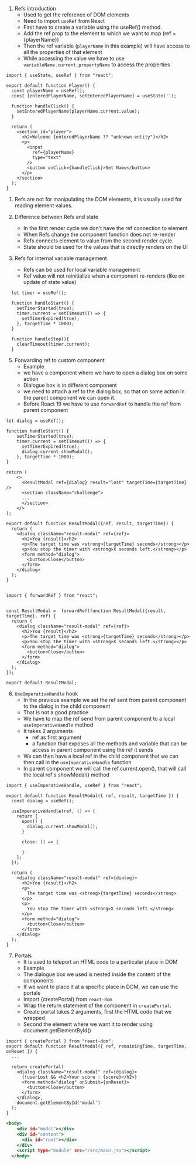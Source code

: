 1. Refs introduction
   - Used to get the reference of DOM elements
   - Need to import `useRef` from React
   - First have to create a variable using the useRef() method.
   - Add the ref prop to the element to which we want to map (ref ={playerName})
   - Then the ref variable (`playerName` in this example) will have access to all the properties of that element
   - While accessing the value we have to use `variableName.current.propertyName` to access the properties

```
import { useState, useRef } from "react";

export default function Player() {
  const playerName = useRef();
  const [enteredPlayerName, setEnteredPlayerName] = useState('');

  function handleClick() {
    setEnteredPlayerName(playerName.current.value);
  }

  return (
    <section id="player">
      <h2>Welcome {enteredPlayerName ?? "unknown entity"}</h2>
      <p>
        <input
          ref={playerName}
          type="text"
        />
        <button onClick={handleClick}>Set Name</button>
      </p>
    </section>
  );
}
```

1. Refs are not for manipulating the DOM elements, it is usually used for reading element values.

2. Difference between Refs and state

   - In the first render cycle we don't have the ref connection to element
   - When Refs change the component function does not re-render
   - Refs connects element to value from the second render cycle.
   - State should be used for the values that is directly renders on the UI

3. Refs for internal variable management
   - Refs can be used for local variable management
   - Ref value will not reinitialize when a component re-renders (like on update of state value)

```
  let timer = useRef();

  function handleStart() {
    setTimerStarted(true);
    timer.current = setTimeout(() => {
      setTimerExpired(true);
    }, targetTime * 1000);
  }

  function handleStop(){
    clearTimeout(timer.current);
  }

```

5. Forwarding ref to custom component
   - Example
   - we have a component where we have to open a dialog box on some action
   - Dialogue box is in different component
   - we need to attach a ref to the dialog box, so that on some action in the parent component we can open it.
   - Before React 19 we have to use `forwardRef` to handle the ref from parent component

```parent component
let dialog = useRef();

function handleStart() {
    setTimerStarted(true);
    timer.current = setTimeout(() => {
      setTimerExpired(true);
      dialog.current.showModal();
    }, targetTime * 1000);
}

return (
    <>
      <ResultModal ref={dialog} result="lost" targetTime={targetTime} />
      <section className="challenge">
      ...
      </section>
    </>
);
```

``` dialog component
export default function ResultModal({ref, result, targetTime}) {
  return (
    <dialog className="result-modal" ref={ref}>
      <h2>You {result}</h2>
      <p>The target time was <strong>{targetTime} seconds</strong></p>
      <p>You stop the timer with <strong>X seconds left.</strong></p>
      <form method="dialog">
        <button>Close</button>
      </form>
    </dialog>
  );
}

```

```before React 19

import { forwardRef } from "react";


const ResultModal =  forwardRef(function ResultModal({result, targetTime}, ref) {
  return (
    <dialog className="result-modal" ref={ref}>
      <h2>You {result}</h2>
      <p>The target time was <strong>{targetTime} seconds</strong></p>
      <p>You stop the timer with <strong>X seconds left.</strong></p>
      <form method="dialog">
        <button>Close</button>
      </form>
    </dialog>
  );
});

export default ResultModal;

```

6. `UseImperativeHandle` hook
   - In the previous example we set the ref sent from parent component to the dialog in the child component
   - That is not a good practice
   - We have to map the ref send from parent component to a local `useImperativeHandle` method
   - It takes 2 arguments
       - ref as first argument
       - a function that exposes all the methods and variable that can be access in parent component using the ref it sends
   - We can then have a local ref in the child component that we can then call in the `useImperativeHandle` function
   - In parent component we will call the ref.current.open(), that will call the local ref's showModal() method

```Child component
import { useImperativeHandle, useRef } from "react";

export default function ResultModal({ ref, result, targetTime }) {
  const dialog = useRef();

  useImperativeHandle(ref, () => {
    return {
      open() {
        dialog.current.showModal();
      }

      close: () => {

      }
    };
  });

  return (
    <dialog className="result-modal" ref={dialog}>
      <h2>You {result}</h2>
      <p>
        The target time was <strong>{targetTime} seconds</strong>
      </p>
      <p>
        You stop the timer with <strong>X seconds left.</strong>
      </p>
      <form method="dialog">
        <button>Close</button>
      </form>
    </dialog>
  );
}

```

7. Portals
   - It is used to teleport an HTML code to a particular place in DOM
   - Example
   - The dialogue box we used is nested inside the content of the components
   - If we want to place it at a specific place in DOM, we can use the portals
   - Import {createPortal} from `react-dom`
   - Wrap the return statement of the component in `createPortal`.
   - Create portal takes 2 arguments, first the HTML code that we wrapped
   - Second the element where we want it to render using document.getElementById()

```
import { createPortal } from "react-dom";
export default function ResultModal({ ref, remainingTime, targetTime, onReset }) {
  ...

  return createPortal(
    <dialog className="result-modal" ref={dialog}>
      {!userLost && <h2>Your score : {score}</h2>}
      <form method="dialog" onSubmit={onReset}>
        <button>Close</button>
      </form>
    </dialog>,
    document.getElementById('modal')
  );
}

```

```index.html
<body>
    <div id="modal"></div>
    <div id="content">
      <div id="root"></div>
    </div>
    <script type="module" src="/src/main.jsx"></script>
  </body>

```